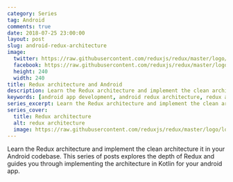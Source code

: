 ```yaml
---
category: Series
tag: Android
comments: true
date: 2018-07-25 23:00:00
layout: post
slug: android-redux-architecture
image:
  twitter: https://raw.githubusercontent.com/reduxjs/redux/master/logo/apple-touch-icon.png
  facebook: https://raw.githubusercontent.com/reduxjs/redux/master/logo/apple-touch-icon.png
  height: 240
  width: 240
title: Redux architecture and Android
description: Learn the Redux architecture and implement the clean architecture it in your Android codebase. This series of posts explores the depth of Redux and guides you through implementing the architecture in Kotlin for your android app.
keywords: [android app development, android redux architecture, redux architecture in kotlin, android app in Kotlin, Redux middleware, redux store for android]
series_excerpt: Learn the Redux architecture and implement the clean architecture it in your Android codebase. This series of posts explores the depth of Redux and guides you through implementing the architecture in Kotlin for your android app.
series_cover:
  title: Redux architecture
  alt: redux architecture
  image: https://raw.githubusercontent.com/reduxjs/redux/master/logo/logo-title-dark.png
---
```


Learn the Redux architecture and implement the clean architecture it in your Android codebase. This series of posts explores the depth of Redux and guides you through implementing the architecture in Kotlin for your android app.
